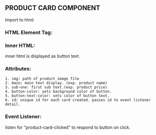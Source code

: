 ## PRODUCT CARD COMPONENT

Import to html: <script src='./product_card_component.js'></script>

### HTML Element Tag: 
<product-card></product-card>

### Inner HTML: 
inner html is displayed as button text.

### Attributes:
    1. img: path of product image file
    2. main: main text display. (exp. product name)
    3. sub-one: first sub text.(exp. product price)
    4. button-color: sets background color of button.
    5. button-text-color: sets color of button text.
    6. id: unique id for each card created. passes id to event listener detail.

### Event Listener:
listen for "product-card-clicked" to respond to button on click.

